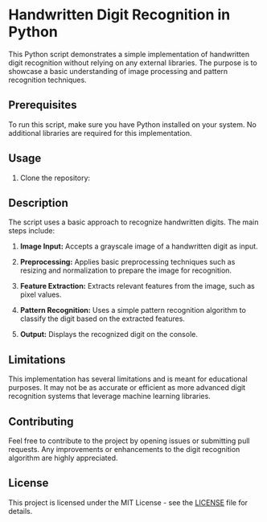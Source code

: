 # Handwritten Digit Recognition in Python

This Python script demonstrates a simple implementation of handwritten digit recognition without relying on any external libraries. The purpose is to showcase a basic understanding of image processing and pattern recognition techniques.

## Prerequisites

To run this script, make sure you have Python installed on your system. No additional libraries are required for this implementation.

## Usage

1. Clone the repository:


## Description

The script uses a basic approach to recognize handwritten digits. The main steps include:

1. **Image Input:** Accepts a grayscale image of a handwritten digit as input.

2. **Preprocessing:** Applies basic preprocessing techniques such as resizing and normalization to prepare the image for recognition.

3. **Feature Extraction:** Extracts relevant features from the image, such as pixel values.

4. **Pattern Recognition:** Uses a simple pattern recognition algorithm to classify the digit based on the extracted features.

5. **Output:** Displays the recognized digit on the console.

## Limitations

This implementation has several limitations and is meant for educational purposes. It may not be as accurate or efficient as more advanced digit recognition systems that leverage machine learning libraries.

## Contributing

Feel free to contribute to the project by opening issues or submitting pull requests. Any improvements or enhancements to the digit recognition algorithm are highly appreciated.

## License

This project is licensed under the MIT License - see the [LICENSE](LICENSE) file for details.
